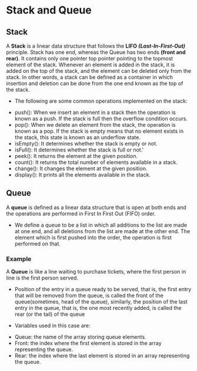 # Stack and Queue
## Stack
A **Stack** is a linear data structure that follows the **LIFO** ***(Last-In-First-Out)*** principle. Stack has one end, whereas the Queue has two ends **(front and rear)**. It contains only one pointer top pointer pointing to the topmost element of the stack. Whenever an element is added in the stack, it is added on the top of the stack, and the element can be deleted only from the stack. In other words, a stack can be defined as a container in which insertion and deletion can be done from the one end known as the top of the stack.
* The following are some common operations implemented on the stack:

- push(): When we insert an element in a stack then the operation is known as a push. If the stack is full then the overflow condition occurs.
- pop(): When we delete an element from the stack, the operation is known as a pop. If the stack is empty means that no element exists in the stack, this state is known as an underflow state.
- isEmpty(): It determines whether the stack is empty or not.
- isFull(): It determines whether the stack is full or not.'
- peek(): It returns the element at the given position.
- count(): It returns the total number of elements available in a stack.
- change(): It changes the element at the given position.
- display(): It prints all the elements available in the stack.
## Queue
A **queue** is defined as a linear data structure that is open at both ends and the operations are performed in First In First Out (FIFO) order.

* We define a queue to be a list in which all additions to the list are made at one end, and all deletions from the list are made at the other end.  The element which is first pushed into the order, the operation is first performed on that.
### Example
A **Queue** is like a line waiting to purchase tickets, where the first person in line is the first person served.

- Position of the entry in a queue ready to be served, that is, the first entry that will be removed from the queue, is called the front of the queue(sometimes, head of the queue), similarly, the position of the last entry in the queue, that is, the one most recently added, is called the rear (or the tail) of the queue

- Variables used in this case are:
* Queue: the name of the array storing queue elements.
* Front: the index where the first element is stored in the array representing the queue.
* Rear: the index where the last element is stored in an array representing the queue.